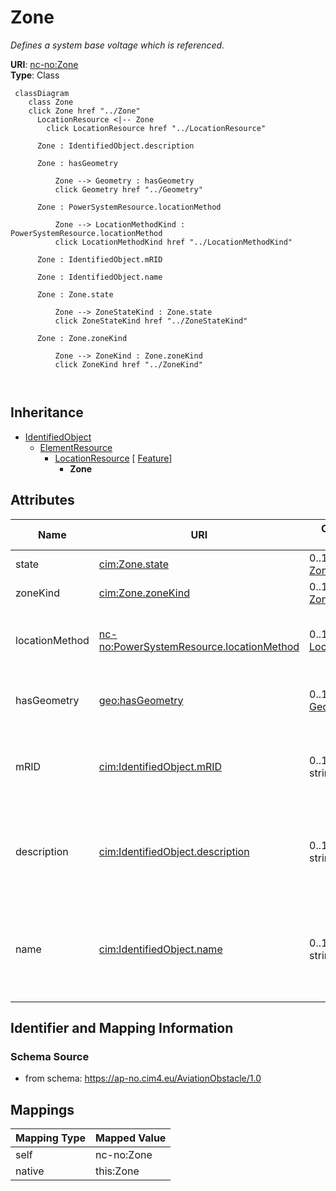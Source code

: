 # Zone


_Defines a system base voltage which is referenced._





**URI**: [nc-no:Zone](http://cim4.eu/ns/nc-no#Zone)<br />
**Type**: Class




```mermaid
 classDiagram
    class Zone
    click Zone href "../Zone"
      LocationResource <|-- Zone
        click LocationResource href "../LocationResource"
      
      Zone : IdentifiedObject.description
        
      Zone : hasGeometry
        
          Zone --> Geometry : hasGeometry
          click Geometry href "../Geometry"
        
      Zone : PowerSystemResource.locationMethod
        
          Zone --> LocationMethodKind : PowerSystemResource.locationMethod
          click LocationMethodKind href "../LocationMethodKind"
        
      Zone : IdentifiedObject.mRID
        
      Zone : IdentifiedObject.name
        
      Zone : Zone.state
        
          Zone --> ZoneStateKind : Zone.state
          click ZoneStateKind href "../ZoneStateKind"
        
      Zone : Zone.zoneKind
        
          Zone --> ZoneKind : Zone.zoneKind
          click ZoneKind href "../ZoneKind"
        
      
```





## Inheritance
* [IdentifiedObject](IdentifiedObject.md)
    * [ElementResource](ElementResource.md)
        * [LocationResource](LocationResource.md) [ [Feature](Feature.md)]
            * **Zone**



## Attributes


| Name | URI | Cardinality and Range | Description | Inheritance |
| ---  | --- | --- | --- | --- |
| state | [cim:Zone.state](https://cim.ucaiug.io/ns#Zone.state) | 0..1 <br />  [ZoneStateKind](ZoneStateKind.md)  | Current state of zone | direct |
| zoneKind | [cim:Zone.zoneKind](https://cim.ucaiug.io/ns#Zone.zoneKind) | 0..1 <br />  [ZoneKind](ZoneKind.md)  | Kind of zone | direct |
| locationMethod | [nc-no:PowerSystemResource.locationMethod](http://cim4.eu/ns/nc-no#PowerSystemResource.locationMethod) | 0..1 <br />  [LocationMethodKind](LocationMethodKind.md)  | Method used to derive geographical location for this entity | [LocationResource](LocationResource.md) |
| hasGeometry | [geo:hasGeometry](http://www.opengis.net/ont/geosparql#hasGeometry) | 0..1 <br />  [Geometry](Geometry.md)  | Geometric representation of the spatial object | [Feature](Feature.md) |
| mRID | [cim:IdentifiedObject.mRID](https://cim.ucaiug.io/ns#IdentifiedObject.mRID) | 0..1 <br />  string  | Master resource identifier issued by a model authority | [IdentifiedObject](IdentifiedObject.md) |
| description | [cim:IdentifiedObject.description](https://cim.ucaiug.io/ns#IdentifiedObject.description) | 0..1 <br />  string  | The description is a free human readable text describing or naming the object | [IdentifiedObject](IdentifiedObject.md) |
| name | [cim:IdentifiedObject.name](https://cim.ucaiug.io/ns#IdentifiedObject.name) | 0..1 <br />  string  | The name is any free human readable and possibly non unique text naming the o... | [IdentifiedObject](IdentifiedObject.md) |









## Identifier and Mapping Information







### Schema Source


* from schema: https://ap-no.cim4.eu/AviationObstacle/1.0





## Mappings

| Mapping Type | Mapped Value |
| ---  | ---  |
| self | nc-no:Zone |
| native | this:Zone |




